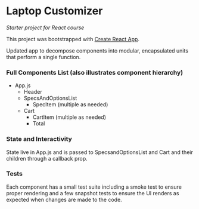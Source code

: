 # Laptop Customizer
_Starter project for React course_

This project was bootstrapped with [Create React App](https://github.com/facebook/create-react-app).

Updated app to decompose components into modular, encapsulated units that perform a single function. 

### Full Components List (also illustrates component hierarchy)
- App.js
    - Header
    - SpecsAndOptionsList
        - SpecItem (multiple as needed)
    - Cart
        - CartItem (multiple as needed)
        - Total

### State and Interactivity
State live in App.js and is passed to SpecsandOptionsList and Cart and their children through a callback prop.

### Tests
Each component has a small test suite including a smoke test to ensure proper rendering and a few snapshot tests 
to ensure the UI renders as expected when changes are made to the code.

